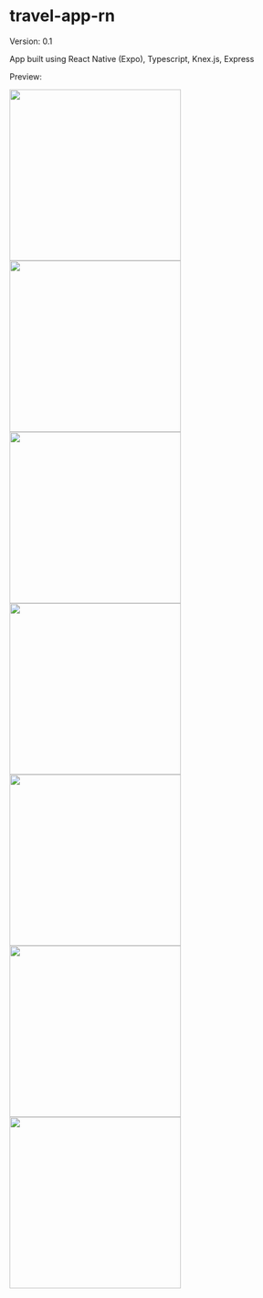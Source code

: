 # travel-app-rn

Version: 0.1

App built using React Native (Expo), Typescript, Knex.js, Express

Preview:

<img src="screenshots/app1.jpg" width="300">
<img src="screenshots/app2.jpg" width="300">
<img src="screenshots/app3.jpg" width="300">
<img src="screenshots/app4.jpg" width="300">
<img src="screenshots/app5.jpg" width="300">
<img src="screenshots/app6.jpg" width="300">
<img src="screenshots/app7.jpg" width="300">
